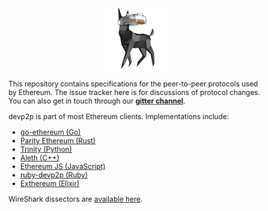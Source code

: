 <p align="center"><img src="etherdog.png"></p>

This repository contains specifications for the peer-to-peer protocols used by Ethereum.
The issue tracker here is for discussions of protocol changes. You can also get in touch
through our **[gitter channel](https://gitter.im/ethereum/devp2p)**.

devp2p is part of most Ethereum clients. Implementations include:

- [go-ethereum (Go)](https://github.com/ethereum/go-ethereum/)
- [Parity Ethereum (Rust)](https://github.com/paritytech/parity-ethereum)
- [Trinity (Python)](https://github.com/ethereum/py-evm)
- [Aleth (C++)](https://github.com/ethereum/aleth)
- [Ethereum JS (JavaScript)](https://github.com/ethereumjs/ethereumjs-devp2p)
- [ruby-devp2p (Ruby)](https://github.com/cryptape/ruby-devp2p)
- [Exthereum (Elixir)](https://github.com/exthereum/ex_wire)

WireShark dissectors are [available here](https://github.com/ConsenSys/ethereum-dissectors).
